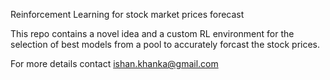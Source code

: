 Reinforcement Learning for stock market prices forecast

This repo contains a novel idea and a custom RL environment for the selection of best models from a pool to accurately forcast the stock prices.

For more details contact ishan.khanka@gmail.com